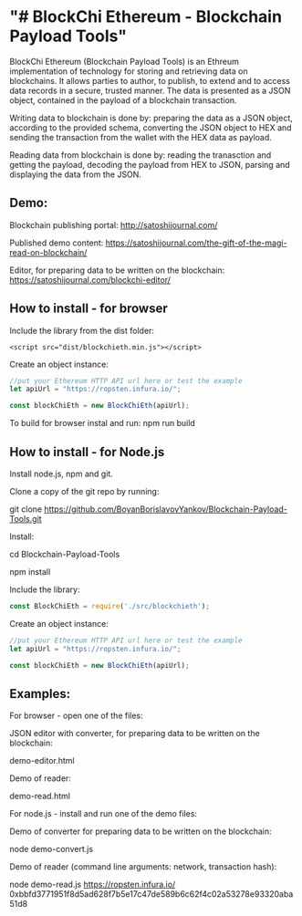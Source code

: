 "# BlockChi Ethereum - Blockchain Payload Tools" 
==================================================

BlockChi Ethereum (Blockchain Payload Tools) is an Ethreum implementation of technology for storing and retrieving data on blockchains. It allows parties to author, to publish, to extend and to access data records in a secure, trusted manner. The data is presented as a JSON object, contained in the payload of a blockchain transaction.

Writing data to blockchain is done by: preparing the data as a JSON object, according to the provided schema, converting the JSON object to HEX and sending the transaction from the wallet with the HEX data as payload.

Reading data from blockchain is done by: reading the tranasction and getting the payload, decoding the payload from HEX to JSON, parsing and displaying the data from the JSON.

Demo:
----------------------------

Blockchain publishing portal: http://satoshijournal.com/

Published demo content: https://satoshijournal.com/the-gift-of-the-magi-read-on-blockchain/

Editor, for preparing data to be written on the blockchain: https://satoshijournal.com/blockchi-editor/

How to install  - for browser
----------------------------

Include the library from the dist folder:

```
<script src="dist/blockchieth.min.js"></script>
```

Create an object instance:

```javascript
//put your Ethereum HTTP API url here or test the example
let apiUrl = "https://ropsten.infura.io/";

const blockChiEth = new BlockChiEth(apiUrl);
```

To build for browser instal and run:
npm run build

How to install - for Node.js
----------------------------

Install node.js, npm and git.

Clone a copy of the git repo by running:

git clone https://github.com/BoyanBorislavovYankov/Blockchain-Payload-Tools.git

Install:

cd Blockchain-Payload-Tools

npm install

Include the library:

```javascript
const BlockChiEth = require('./src/blockchieth');
```

Create an object instance:

```javascript
//put your Ethereum HTTP API url here or test the example
let apiUrl = "https://ropsten.infura.io/";

const blockChiEth = new BlockChiEth(apiUrl);
```

Examples:
----------------------------

For browser - open one of the files:
 
JSON editor with converter, for preparing data to be written on the blockchain: 

demo-editor.html

Demo of reader: 

demo-read.html


For node.js - install and run one of the demo files:
 
Demo of converter for preparing data to be written on the blockchain: 

node demo-convert.js

Demo of reader (command line arguments: network, transaction hash): 

node demo-read.js https://ropsten.infura.io/ 0xbbfd3771951f8d5ad628f7b5e17c47de589b6c62f4c02a53278e93320aba51d8